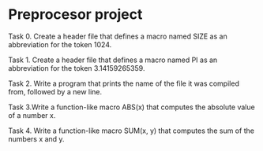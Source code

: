 # Preprocesor project

Task 0. Create a header file that defines a macro named SIZE as an abbreviation for the token 1024.

Task 1. Create a header file that defines a macro named PI as an abbreviation for the token 3.14159265359.

Task 2. Write a program that prints the name of the file it was compiled from, followed by a new line.

Task 3.Write a function-like macro ABS(x) that computes the absolute value of a number x.

Task 4. Write a function-like macro SUM(x, y) that computes the sum of the numbers x and y.

